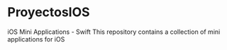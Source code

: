 # ProyectosIOS
iOS Mini Applications - Swift This repository contains a collection of mini applications for iOS
